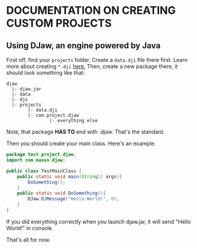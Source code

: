 # DOCUMENTATION ON CREATING CUSTOM PROJECTS
## Using DJaw, an engine powered by Java

First off, find your `projects` folder.
Create a `data.dji` file there first. Learn more about creating `*.dji` [here.](https://github.com/Maxuss/djaw/blob/main/format.md)
Then, create a new package there, it should look something like that:
```
djaw
  |- djaw.jar
  |- data
  |- djs
  |- projects
        |- data.dji
        |- com.project.djaw
                |- everything else
```

Note, that package **HAS TO** end with .djaw. That's the standard.

Then you should create your main class. Here's an example:
```java
package test.project.djaw;
import com.maxus.djaw;

public class TestMainClass {
    public static void main(String[] args){
        DoSomething();
    }
    public static void DoSomething(){
        DJaw.DJMessage("Hello World!", 0);
    }
}
```

If you did everything correctly when you launch djaw.jar, it will send "Hello World!" in console.

That's all for now.